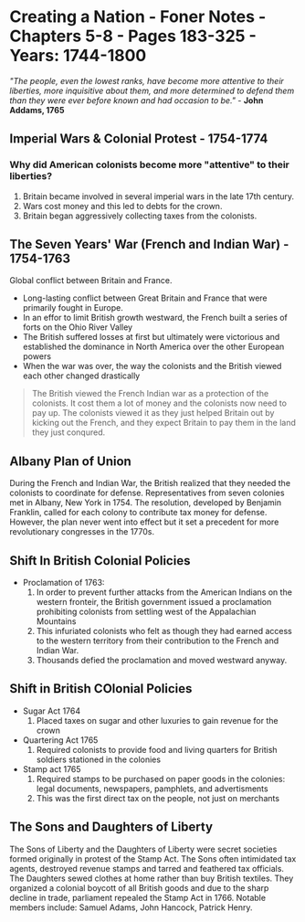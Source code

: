 # Creating a Nation - Foner Notes - Chapters 5-8 - Pages 183-325 - Years: 1744-1800

_"The people, even the lowest ranks, have become more attentive to their liberties, more inquisitive about them, and more determined to defend them than they were ever before known and had occasion to be."_ - **John Addams, 1765**

## Imperial Wars & Colonial Protest - 1754-1774

### Why did American colonists become more "attentive" to their liberties?

1. Britain became involved in several imperial wars in the late 17th century.
1. Wars cost money and this led to debts for the crown.
1. Britain began aggressively collecting taxes from the colonists.

## The Seven Years' War (French and Indian War) - 1754-1763

Global conflict between Britain and France.

- Long-lasting conflict between Great Britain and France that were primarily fought in Europe.
- In an effor to limit British growth westward, the French built a series of forts on the Ohio River Valley
- The British suffered losses at first but ultimately were victorious and established the dominance in North America over the other European powers
- When the war was over, the way the colonists and the British viewed each other changed drastically

> The British viewed the French Indian war as a protection of the colonists. It cost them a lot of money and the colonists now need to pay up. The colonists viewed it as they just helped Britain out by kicking out the French, and they expect Britain to pay them in the land they just conqured.

## Albany Plan of Union

During the French and Indian War, the British realized that they needed the colonists to coordinate for defense. Representatives from seven colonies met in Albany, New York in 1754. The resolution, developed by Benjamin Franklin, called for each colony to contribute tax money for defense. However, the plan never went into effect but it set a precedent for more revolutionary congresses in the 1770s.

## Shift In British Colonial Policies

- Proclamation of 1763:
  1. In order to prevent further attacks from the American Indians on the western fronteir, the British government issued a proclamation prohibiting colonists from settling west of the Appalachian Mountains
  1. This infuriated colonists who felt as though they had earned access to the western territory from their contribution to the French and Indian War.
  1. Thousands defied the proclamation and moved westward anyway.

## Shift in British COlonial Policies

- Sugar Act 1764
  1. Placed taxes on sugar and other luxuries to gain revenue for the crown
- Quartering Act 1765
  1. Required colonists to provide food and living quarters for British soldiers stationed in the colonies
- Stamp act 1765
  1. Required stamps to be purchased on paper goods in the colonies: legal documents, newspapers, pamphlets, and advertisments
  1. This was the first direct tax on the people, not just on merchants

## The Sons and Daughters of Liberty

The Sons of Liberty and the Daughters of Liberty were secret societies formed originally in protest of the Stamp Act. The Sons often intimidated tax agents, destroyed revenue stamps and tarred and feathered tax officials. The Daughters sewed clothes at home rather than buy British textiles. They organized a colonial boycott of all British goods and due to the sharp decline in trade, parliament repealed the Stamp Act in 1766. Notable members include: Samuel Adams, John Hancock, Patrick Henry.
